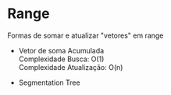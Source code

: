 # Range
Formas de somar e atualizar "vetores" em range

- Vetor de soma Acumulada\
Complexidade Busca: O(1)\
Complexidade Atualização: O(n)

- Segmentation Tree